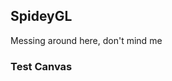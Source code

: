 ## SpideyGL

Messing around here, don't mind me

### Test Canvas

<!--<canvas id="c"></canvas>-->

<!--<script src="{{ base.url | prepend: site.url }}/spideygl/assets/js/deferred_renderer.js"></script>-->
